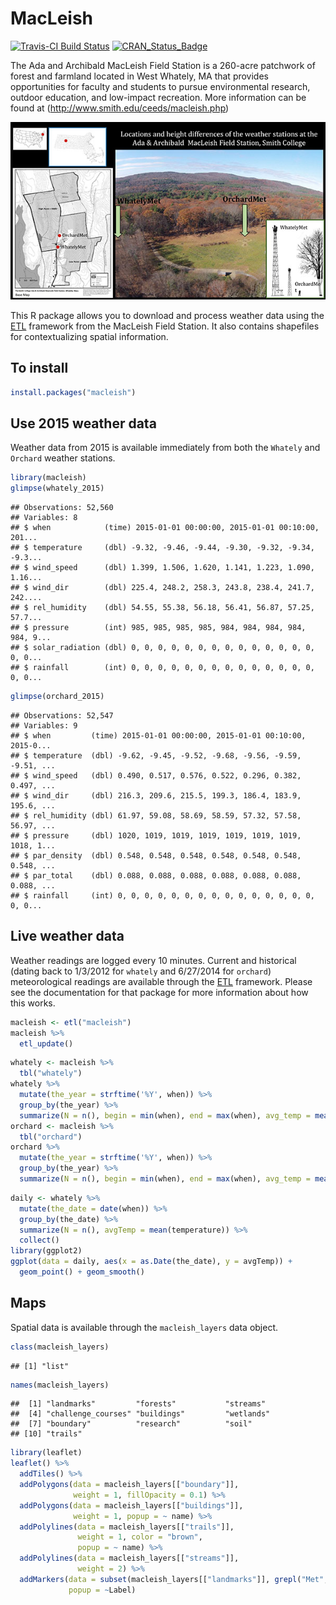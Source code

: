 MacLeish
================

[![Travis-CI Build Status](https://travis-ci.org/beanumber/macleish.svg?branch=master)](https://travis-ci.org/beanumber/macleish) [![CRAN\_Status\_Badge](http://www.r-pkg.org/badges/version/macleish)](https://cran.r-project.org/package=macleish)

The Ada and Archibald MacLeish Field Station is a 260-acre patchwork of forest and farmland located in West Whately, MA that provides opportunities for faculty and students to pursue environmental research, outdoor education, and low-impact recreation. More information can be found at (<http://www.smith.edu/ceeds/macleish.php>)

![MacLeish Field Station](inst/extdata/macleish_600px.jpg)

This R package allows you to download and process weather data using the [ETL](http://www.github.com/beanumber/etl) framework from the MacLeish Field Station. It also contains shapefiles for contextualizing spatial information.

To install
----------

``` r
install.packages("macleish")
```

Use 2015 weather data
---------------------

Weather data from 2015 is available immediately from both the `Whately` and `Orchard` weather stations.

``` r
library(macleish)
glimpse(whately_2015)
```

    ## Observations: 52,560
    ## Variables: 8
    ## $ when            (time) 2015-01-01 00:00:00, 2015-01-01 00:10:00, 201...
    ## $ temperature     (dbl) -9.32, -9.46, -9.44, -9.30, -9.32, -9.34, -9.3...
    ## $ wind_speed      (dbl) 1.399, 1.506, 1.620, 1.141, 1.223, 1.090, 1.16...
    ## $ wind_dir        (dbl) 225.4, 248.2, 258.3, 243.8, 238.4, 241.7, 242....
    ## $ rel_humidity    (dbl) 54.55, 55.38, 56.18, 56.41, 56.87, 57.25, 57.7...
    ## $ pressure        (int) 985, 985, 985, 985, 984, 984, 984, 984, 984, 9...
    ## $ solar_radiation (dbl) 0, 0, 0, 0, 0, 0, 0, 0, 0, 0, 0, 0, 0, 0, 0, 0...
    ## $ rainfall        (int) 0, 0, 0, 0, 0, 0, 0, 0, 0, 0, 0, 0, 0, 0, 0, 0...

``` r
glimpse(orchard_2015)
```

    ## Observations: 52,547
    ## Variables: 9
    ## $ when         (time) 2015-01-01 00:00:00, 2015-01-01 00:10:00, 2015-0...
    ## $ temperature  (dbl) -9.62, -9.45, -9.52, -9.68, -9.56, -9.59, -9.51, ...
    ## $ wind_speed   (dbl) 0.490, 0.517, 0.576, 0.522, 0.296, 0.382, 0.497, ...
    ## $ wind_dir     (dbl) 216.3, 209.6, 215.5, 199.3, 186.4, 183.9, 195.6, ...
    ## $ rel_humidity (dbl) 61.97, 59.08, 58.69, 58.59, 57.32, 57.58, 56.97, ...
    ## $ pressure     (dbl) 1020, 1019, 1019, 1019, 1019, 1019, 1019, 1018, 1...
    ## $ par_density  (dbl) 0.548, 0.548, 0.548, 0.548, 0.548, 0.548, 0.548, ...
    ## $ par_total    (dbl) 0.088, 0.088, 0.088, 0.088, 0.088, 0.088, 0.088, ...
    ## $ rainfall     (int) 0, 0, 0, 0, 0, 0, 0, 0, 0, 0, 0, 0, 0, 0, 0, 0, 0...

Live weather data
-----------------

Weather readings are logged every 10 minutes. Current and historical (dating back to 1/3/2012 for `whately` and 6/27/2014 for `orchard`) meteorological readings are available through the [ETL](http://www.github.com/beanumber/etl) framework. Please see the documentation for that package for more information about how this works.

``` r
macleish <- etl("macleish")
macleish %>%
  etl_update()
```

``` r
whately <- macleish %>%
  tbl("whately")
whately %>%
  mutate(the_year = strftime('%Y', when)) %>%
  group_by(the_year) %>%
  summarize(N = n(), begin = min(when), end = max(when), avg_temp = mean(temperature))
orchard <- macleish %>%
  tbl("orchard")
orchard %>%
  mutate(the_year = strftime('%Y', when)) %>%
  group_by(the_year) %>%
  summarize(N = n(), begin = min(when), end = max(when), avg_temp = mean(temperature))
```

``` r
daily <- whately %>%
  mutate(the_date = date(when)) %>%
  group_by(the_date) %>%
  summarize(N = n(), avgTemp = mean(temperature)) %>%
  collect()
library(ggplot2)
ggplot(data = daily, aes(x = as.Date(the_date), y = avgTemp)) +
  geom_point() + geom_smooth()
```

Maps
----

Spatial data is available through the `macleish_layers` data object.

``` r
class(macleish_layers)
```

    ## [1] "list"

``` r
names(macleish_layers)
```

    ##  [1] "landmarks"         "forests"           "streams"          
    ##  [4] "challenge_courses" "buildings"         "wetlands"         
    ##  [7] "boundary"          "research"          "soil"             
    ## [10] "trails"

``` r
library(leaflet)
leaflet() %>%
  addTiles() %>%
  addPolygons(data = macleish_layers[["boundary"]], 
              weight = 1, fillOpacity = 0.1) %>%
  addPolygons(data = macleish_layers[["buildings"]], 
              weight = 1, popup = ~ name) %>%
  addPolylines(data = macleish_layers[["trails"]], 
               weight = 1, color = "brown",
               popup = ~ name) %>%
  addPolylines(data = macleish_layers[["streams"]], 
               weight = 2) %>%
  addMarkers(data = subset(macleish_layers[["landmarks"]], grepl("Met", Label)), 
             popup = ~Label)
```
